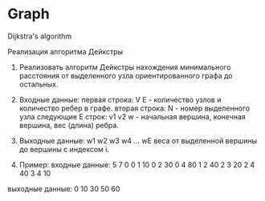 # Graph
Dijkstra's algorithm

Реализация алгоритма Дейкстры
1. Реализовать алгоритм Дейкстры нахождения минимального расстояния от выделенного узла ориентированного графа до остальных.
2. Входные данные:
первая строка:
V E - количество узлов и количество ребер в графе.
вторая строка:
N - номер выделенного узла
следующие E строк:
v1 v2 w - начальная вершина, конечная вершина, вес (длина) ребра.

3. Выходные данные:
w1 w2 w3 w4 ... wE  веса от выделенной вершины до вершины с индексом i.

4. Пример:
входные данные:
5 7
0
0 1 10
0 2 30
0 4 80
1 2 40
2 3 20
2 4 40
3 4 10

выходные данные:
0 10 30 50 60
